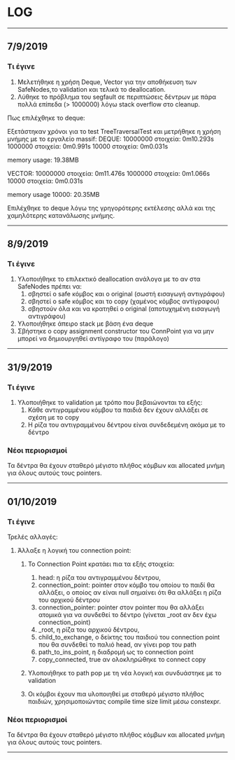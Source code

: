 
# LOG

---

## 7/9/2019

### Τι έγινε

1. Μελετήθηκε η χρήση Deque, Vector για την αποθήκευση των SafeNodes,το validation και τελικά το deallocation.
2. Λύθηκε το πρόβλημα του segfault σε περιπτώσεις δέντρων με πάρα πολλά επίπεδα (> 1000000) λόγω stack overflow στο cleanup.

Πως επιλέχθηκε το deque:

Εξετάστηκαν χρόνοι για το test TreeTraversalTest και μετρήθηκε η χρήση μνήμης με το εργαλείο massif:
DEQUE:
10000000 στοιχεία: 0m10.293s
1000000 στοιχεία: 0m0.991s
10000 στοιχεία: 0m0.031s

memory usage: 19.38MB

VECTOR:
10000000 στοιχεία:  0m11.476s
1000000 στοιχεία: 0m1.066s
10000 στοιχεία:  0m0.031s

memory usage 10000: 20.35MB

Επιλέχθηκε το deque λόγω της γρηγορότερης εκτέλεσης αλλά και της χαμηλότερης κατανάλωσης μνήμης.

---

## 8/9/2019

### Τι έγινε

1. Υλοποιήθηκε το επιλεκτικό deallocation ανάλογα με το αν στα SafeNodes πρέπει να:
    1. σβηστεί ο safe κόμβος και ο original (σωστή εισαγωγή αντιγράφου)
    2. σβηστεί ο safe κόμβος και το copy (χαμένος κόμβος αντίγραφου)
    3. σβηστούν όλα και να κρατηθεί ο original (αποτυχημένη εισαγωγή αντιγράφου)
2. Υλοποιήθηκε άπειρο stack με βάση ένα deque
3. Σβήστηκε ο copy assignment constructor του ConnPoint για να μην μπορεί να
δημιουργηθεί αντίγραφο του (παράλογο)

---

## 31/9/2019

### Τι έγινε

1. Υλοποιήθηκε το validation με τρόπο που βεβαιώνονται τα εξής:
    1. Κάθε αντιγραμμένου κόμβου τα παιδιά δεν έχουν αλλάξει σε σχέση με το copy
    2. Η ρίζα του αντιγραμμένου δέντρου είναι συνδεδεμένη ακόμα με το δέντρο


### Νέοι περιορισμοί

Τα δέντρα θα έχουν σταθερό μέγιστο πλήθος κόμβων και allocated μνήμη για όλους
αυτούς τους pointers.

---

## 01/10/2019

### Τι έγινε
Τρελές αλλαγές:

1. Άλλαξε η λογική του connection point:

    1. Το Connection Point κρατάει πια τα εξής στοιχεία:

        1. head: η ρίζα του αντιγραμμένου δέντρου,
        2. connection_point: pointer στον κόμβο του οποίου το παιδί θα αλλάξει,
        ο οποίος αν είναι null σημαίνει ότι θα αλλάξει η ρίζα του αρχικού δέντρου
        3. connection_pointer: pointer στον pointer που θα αλλάξει ατομικά για να συνδεθεί
        το δέντρο (γίνεται _root αν δεν έχω connection_point)
        4. _root, η ρίζα του αρχικού δέντρου,
        5. child_to_exchange, ο δείκτης του παιδιού του connection point που θα
        συνδεθεί το παλιό head, αν γίνει pop του path
        6. path_to_ins_point, η διαδρομή ως το connection point
        7. copy_connected, true αν ολοκληρώθηκε το connect copy

    2. Υλοποιήθηκε το path pop με τη νέα λογική και συνδυάστηκε με το validation
    3. Οι κόμβοι έχουν πια υλοποιηθεί με σταθερό μέγιστο πλήθος παιδιών, χρησιμοποιώντας compile time
    size limit μέσω constexpr.

### Νέοι περιορισμοί

Τα δέντρα θα έχουν σταθερό μέγιστο πλήθος κόμβων και allocated μνήμη για όλους
αυτούς τους pointers.

---


